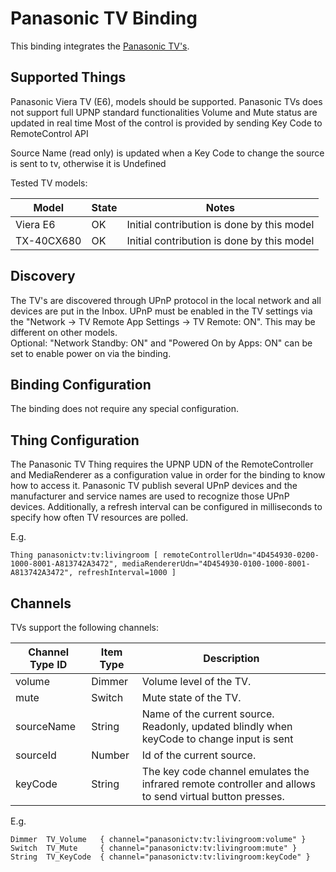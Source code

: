 # Panasonic TV Binding

This binding integrates the [Panasonic TV's](http://www.panasonic.com).

## Supported Things

Panasonic Viera TV (E6), models should be supported.
Panasonic TVs does not support full UPNP standard functionalities
Volume and Mute status are updated in real time
Most of the control is provided by sending Key Code to RemoteControl API

Source Name (read only) is updated when a Key Code to change the source is sent to tv, otherwise it is Undefined


Tested TV models:

| Model         | State   | Notes                                                                                |
|---------------|---------|--------------------------------------------------------------------------------------|
| Viera E6      | OK      | Initial contribution is done by this model                                           |
| TX-40CX680    | OK      | Initial contribution is done by this model                                           |


## Discovery

The TV's are discovered through UPnP protocol in the local network and all devices are put in the Inbox.
UPnP must be enabled in the TV settings via the "Network -> TV Remote App Settings -> TV Remote: ON". This may be different on other models.  
Optional: "Network Standby: ON" and "Powered On by Apps: ON" can be set to enable power on via the binding. 

## Binding Configuration

The binding does not require any special configuration.

## Thing Configuration

The Panasonic TV Thing requires the UPNP UDN of the RemoteController and MediaRenderer as a configuration value in order for the binding to know how to access it. Panasonic TV publish several UPnP devices and the manufacturer and service names are used to recognize those UPnP devices.
Additionally, a refresh interval can be configured in milliseconds to specify how often TV resources are polled.

E.g.

```
Thing panasonictv:tv:livingroom [ remoteControllerUdn="4D454930-0200-1000-8001-A813742A3472", mediaRendererUdn="4D454930-0100-1000-8001-A813742A3472", refreshInterval=1000 ]
```

## Channels

TVs support the following channels:

| Channel Type ID  | Item Type | Description                                                                                             |
|------------------|-----------|---------------------------------------------------------------------------------------------------------|
| volume           | Dimmer    | Volume level of the TV.                                                                                 |
| mute             | Switch    | Mute state of the TV.                                                                                                                  |
| sourceName       | String    | Name of the current source. Readonly, updated blindly when keyCode to change input is sent                                                                          |
| sourceId         | Number    | Id of the current source.                                                                               |
| keyCode          | String    | The key code channel emulates the infrared remote controller and allows to send virtual button presses. |

E.g.

```
Dimmer  TV_Volume   { channel="panasonictv:tv:livingroom:volume" }
Switch  TV_Mute     { channel="panasonictv:tv:livingroom:mute" }
String  TV_KeyCode  { channel="panasonictv:tv:livingroom:keyCode" }
```
